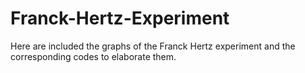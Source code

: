 # Franck-Hertz-Experiment
Here are included the graphs of the Franck Hertz experiment and the corresponding codes to elaborate them.

